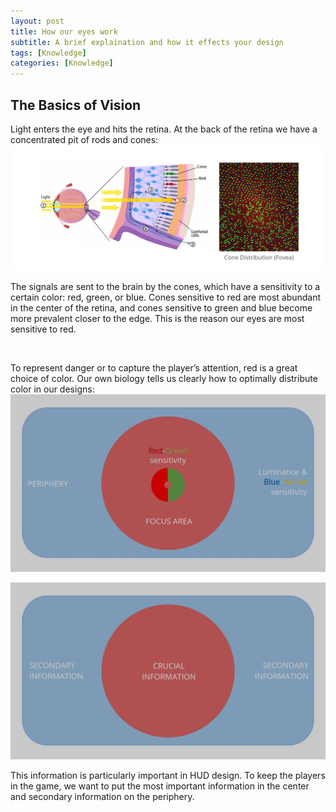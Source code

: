 ```yaml
---
layout: post
title: How our eyes work
subtitle: A brief explaination and how it effects your design
tags: [Knowledge]
categories: [Knowledge]
---
```



## The Basics of Vision
Light enters the eye and hits the retina. At the back of the retina we have a concentrated pit of rods and cones:  
![Eye Illustration](/img/Eye_Illustration.jpg)

The signals are sent to the brain by the cones, which have a sensitivity to a certain color: red, green, or blue. Cones sensitive to red are most abundant in the center of the retina, and cones sensitive to green and blue become more prevalent closer to the edge. This is the reason our eyes are most sensitive to red.

<br>

To represent danger or to capture the player’s attention, red is a great choice of color.
Our own biology tells us clearly how to optimally distribute color in our designs:  
![Focus and Periphery area](/img/Focus_Layout.jpg)


![Critical and Secondary information](/img/Information_Layout.jpg)

This information is particularly important in HUD design. To keep the players in the game, we want to put the most important information in the center and secondary information on the periphery.
